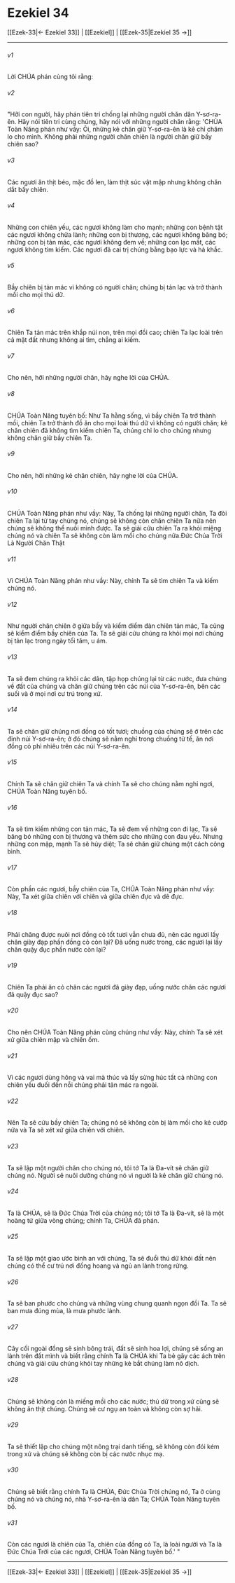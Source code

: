 # Ezekiel 34

[[Ezek-33|← Ezekiel 33]] | [[Ezekiel]] | [[Ezek-35|Ezekiel 35 →]]
***



###### v1 
Lời CHÚA phán cùng tôi rằng: 

###### v2 
"Hỡi con người, hãy phán tiên tri chống lại những người chăn dân Y-sơ-ra-ên. Hãy nói tiên tri cùng chúng, hãy nói với những người chăn rằng: 'CHÚA Toàn Năng phán như vầy: Ôi, những kẻ chăn giữ Y-sơ-ra-ên là kẻ chỉ chăm lo cho mình. Không phải những người chăn chiên là người chăn giữ bầy chiên sao? 

###### v3 
Các ngươi ăn thịt béo, mặc đồ len, làm thịt súc vật mập nhưng không chăn dắt bầy chiên. 

###### v4 
Những con chiên yếu, các ngươi không làm cho mạnh; những con bệnh tật các ngươi không chữa lành; những con bị thương, các ngươi không băng bó; những con bị tản mác, các ngươi không đem về; những con lạc mất, các ngươi không tìm kiếm. Các ngươi đã cai trị chúng bằng bạo lực và hà khắc. 

###### v5 
Bầy chiên bị tản mác vì không có người chăn; chúng bị tản lạc và trở thành mồi cho mọi thú dữ. 

###### v6 
Chiên Ta tản mác trên khắp núi non, trên mọi đồi cao; chiên Ta lạc loài trên cả mặt đất nhưng không ai tìm, chẳng ai kiếm. 

###### v7 
Cho nên, hỡi những người chăn, hãy nghe lời của CHÚA. 

###### v8 
CHÚA Toàn Năng tuyên bố: Như Ta hằng sống, vì bầy chiên Ta trở thành mồi, chiên Ta trở thành đồ ăn cho mọi loài thú dữ vì không có người chăn; kẻ chăn chiên đã không tìm kiếm chiên Ta, chúng chỉ lo cho chúng nhưng không chăn giữ bầy chiên Ta. 

###### v9 
Cho nên, hỡi những kẻ chăn chiên, hãy nghe lời của CHÚA. 

###### v10 
CHÚA Toàn Năng phán như vầy: Này, Ta chống lại những người chăn, Ta đòi chiên Ta lại từ tay chúng nó, chúng sẽ không còn chăn chiên Ta nữa nên chúng sẽ không thể nuôi mình được. Ta sẽ giải cứu chiên Ta ra khỏi miệng chúng nó và chiên Ta sẽ không còn làm mồi cho chúng nữa.Đức Chúa Trời Là Người Chăn Thật 

###### v11 
Vì CHÚA Toàn Năng phán như vầy: Này, chính Ta sẽ tìm chiên Ta và kiếm chúng nó. 

###### v12 
Như người chăn chiên ở giữa bầy và kiểm điểm đàn chiên tản mác, Ta cũng sẽ kiểm điểm bầy chiên của Ta. Ta sẽ giải cứu chúng ra khỏi mọi nơi chúng bị tản lạc trong ngày tối tăm, u ám. 

###### v13 
Ta sẽ đem chúng ra khỏi các dân, tập họp chúng lại từ các nước, đưa chúng về đất của chúng và chăn giữ chúng trên các núi của Y-sơ-ra-ên, bên các suối và ở mọi nơi cư trú trong xứ. 

###### v14 
Ta sẽ chăn giữ chúng nơi đồng cỏ tốt tươi; chuồng của chúng sẽ ở trên các đỉnh núi Y-sơ-ra-ên; ở đó chúng sẽ nằm nghỉ trong chuồng tử tế, ăn nơi đồng cỏ phì nhiêu trên các núi Y-sơ-ra-ên. 

###### v15 
Chính Ta sẽ chăn giữ chiên Ta và chính Ta sẽ cho chúng nằm nghỉ ngơi, CHÚA Toàn Năng tuyên bố. 

###### v16 
Ta sẽ tìm kiếm những con tản mác, Ta sẽ đem về những con đi lạc, Ta sẽ băng bó những con bị thương và thêm sức cho những con đau yếu. Nhưng những con mập, mạnh Ta sẽ hủy diệt; Ta sẽ chăn giữ chúng một cách công bình. 

###### v17 
Còn phần các ngươi, bầy chiên của Ta, CHÚA Toàn Năng phán như vầy: Này, Ta xét giữa chiên với chiên và giữa chiên đực và dê đực. 

###### v18 
Phải chăng được nuôi nơi đồng cỏ tốt tươi vẫn chưa đủ, nên các ngươi lấy chân giày đạp phần đồng cỏ còn lại? Đã uống nước trong, các ngươi lại lấy chân quậy đục phần nước còn lại? 

###### v19 
Chiên Ta phải ăn cỏ chân các ngươi đã giày đạp, uống nước chân các ngươi đã quậy đục sao? 

###### v20 
Cho nên CHÚA Toàn Năng phán cùng chúng như vầy: Này, chính Ta sẽ xét xử giữa chiên mập và chiên ốm. 

###### v21 
Vì các ngươi dùng hông và vai mà thúc và lấy sừng húc tất cả những con chiên yếu đuối đến nỗi chúng phải tản mác ra ngoài. 

###### v22 
Nên Ta sẽ cứu bầy chiên Ta; chúng nó sẽ không còn bị làm mồi cho kẻ cướp nữa và Ta sẽ xét xử giữa chiên với chiên. 

###### v23 
Ta sẽ lập một người chăn cho chúng nó, tôi tớ Ta là Đa-vít sẽ chăn giữ chúng nó. Người sẽ nuôi dưỡng chúng nó vì người là kẻ chăn giữ chúng nó. 

###### v24 
Ta là CHÚA, sẽ là Đức Chúa Trời của chúng nó; tôi tớ Ta là Đa-vít, sẽ là một hoàng tử giữa vòng chúng; chính Ta, CHÚA đã phán. 

###### v25 
Ta sẽ lập một giao ước bình an với chúng, Ta sẽ đuổi thú dữ khỏi đất nên chúng có thể cư trú nơi đồng hoang và ngủ an lành trong rừng. 

###### v26 
Ta sẽ ban phước cho chúng và những vùng chung quanh ngọn đồi Ta. Ta sẽ ban mưa đúng mùa, là mưa phước lành. 

###### v27 
Cây cối ngoài đồng sẽ sinh bông trái, đất sẽ sinh hoa lợi, chúng sẽ sống an lành trên đất mình và biết rằng chính Ta là CHÚA khi Ta bẻ gãy các ách trên chúng và giải cứu chúng khỏi tay những kẻ bắt chúng làm nô dịch. 

###### v28 
Chúng sẽ không còn là miếng mồi cho các nước; thú dữ trong xứ cũng sẽ không ăn thịt chúng. Chúng sẽ cư ngụ an toàn và không còn sợ hãi. 

###### v29 
Ta sẽ thiết lập cho chúng một nông trại danh tiếng, sẽ không còn đói kém trong xứ và chúng sẽ không còn bị các nước nhục mạ. 

###### v30 
Chúng sẽ biết rằng chính Ta là CHÚA, Đức Chúa Trời chúng nó, Ta ở cùng chúng nó và chúng nó, nhà Y-sơ-ra-ên là dân Ta; CHÚA Toàn Năng tuyên bố. 

###### v31 
Còn các ngươi là chiên của Ta, chiên của đồng cỏ Ta, là loài người và Ta là Đức Chúa Trời của các ngươi, CHÚA Toàn Năng tuyên bố.' "

***
[[Ezek-33|← Ezekiel 33]] | [[Ezekiel]] | [[Ezek-35|Ezekiel 35 →]]
